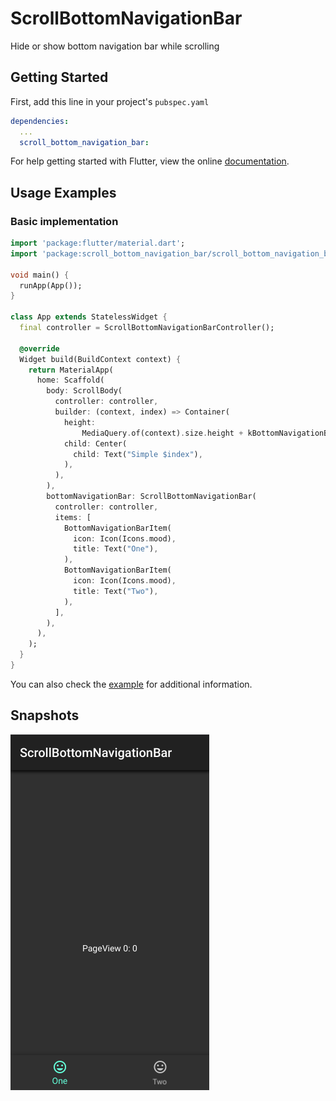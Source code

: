 ScrollBottomNavigationBar
=========================

Hide or show bottom navigation bar while scrolling

Getting Started
---------------

First, add this line in your project's `pubspec.yaml`

```yaml
dependencies:
  ...
  scroll_bottom_navigation_bar:
```
For help getting started with Flutter, view the online [documentation](https://flutter.io/).

Usage Examples
--------------

### Basic implementation

```dart
import 'package:flutter/material.dart';
import 'package:scroll_bottom_navigation_bar/scroll_bottom_navigation_bar.dart';

void main() {
  runApp(App());
}

class App extends StatelessWidget {
  final controller = ScrollBottomNavigationBarController();

  @override
  Widget build(BuildContext context) {
    return MaterialApp(
      home: Scaffold(
        body: ScrollBody(
          controller: controller,
          builder: (context, index) => Container(
            height:
                MediaQuery.of(context).size.height + kBottomNavigationBarHeight,
            child: Center(
              child: Text("Simple $index"),
            ),
          ),
        ),
        bottomNavigationBar: ScrollBottomNavigationBar(
          controller: controller,
          items: [
            BottomNavigationBarItem(
              icon: Icon(Icons.mood),
              title: Text("One"),
            ),
            BottomNavigationBarItem(
              icon: Icon(Icons.mood),
              title: Text("Two"),
            ),
          ],
        ),
      ),
    );
  }
}
```

You can also check the [example](./example) for additional information.

Snapshots
---------

![snapshot](./screenshots/page_view.gif)